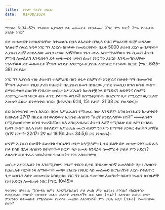 ```yaml
---
title:  የተለየ ዓይነት መሲህ
date:   01/08/2024
---
```


`ማርቆስ 6:34–52ን ያንብቡ። ኢየሱስና ደቀ መዛሙርቱ የተጋፈጡት ችግር ምን ነበር? ችግሩ የተፈታው እንዴት ነበር?`

ደቀ መዛሙርት ከተልዕኮአቸው ከተመለሱ በኋላ ለእረፍት በገሊላ ባህር ምዕራባዊ ዳርቻ ወዳለው ገለልተኛ ስፍራ ሄዱ። ነገር ግን እነርሱ ከቦታው ከመድረሳቸው በፊት 5000 ሕዝብ ደርሶ ጠበቃቸው። ኢየሱስ እረኛ እንደሌለው መንጋ ሆነው አገኛቸው። ቀኑን ሙሉ አስተማራቸው። ቀኑ ሲመሽ ሕዝቡ ምግብ ለመፈለግ እንዲበተን ደቀ መዛሙርት ሀሳብ ሰጡ፣ ነገር ግን እነርሱ እንዲመግቡአቸው ነገራቸው። ደቀ መዛሙርቱ ችግሩን እንዴት እንደሚፈቱ ያስቡ   እንደነበር የተነሳው ክርክር (ማር. 6፡35-38) ያሳያል።

ነገር ግን ኢየሱስ ብዙ ሕዝብን ተአምራዊ በሆነ ሁኔታ በአምስት እንጀራና በሁለት ዓሣ በመመገብ ችግሩን ፈታው። የዚህ ታሪክ ባህሪያት በኢየሱስ ዘመን በነበረው ታዋቂ የመሲህ ጽንሰ ሀሳብ ውስጥ ይጫወታሉ። ይጠበቅ የነበረው መሲሁ እሥራኤልን ከጠላቶቿ ነጻ በማድረግ ጽድቅንና ሰላምን እንደሚያመጣ ነበር። ብዙ ቁጥር ያላቸው ወንዶች በስሜቶቻቸው በበረሃማ ቦታ የሚደረግ ወታደራዊ አመጽን ይዘው ይንቀሳቀሱ ነበር። (ከዮሐንስ 6:14, 15፤ የሐዋ. 21:38 ጋር ያወዳድሩ)።

ይህ አስተሳሰብ ሙሴ ከእርሱ በኋላ እሥራኤልን የሚመራ ሰው እንዲሾም እግዚአብሔርን ከጠየቀበት ከዘሁልቁ 27፡17 በከፊል በተወሰደውና ኢየሱስ ሕዝቡን “እረኛ እንደሌላቸው በጎች” መመልከቱን በሚያመለክተው ሀሳብ ተጠናክሯል። ስለ እግዚአብሔር ሕዝብ እረኛ የሚገልጽ ይህ ሀረግ በብሉይ ኪዳን ውስጥ በሌላ ቦታ፣ በተለይም እሥራኤል መሪን ወይም ንጉሥን ከማጣት አንጻር ተጠቅሶ ይገኛል (ከ1ኛ ነገሥት 22፡17፤ 2ኛ ዜና 18፡16፤ ሕዝ. 34፡5,6 ጋር ያነጻጽሩ)።

ሆኖም ኢየሱስ በውሸት ይጠብቁ የነበሩትን ሁኔታ አላሟላም። ከዚህ ይልቅ ደቀ መዛሙርቱን ወደ ሌላ ቦታ ከላከ በኋላ ሕዝቡን በተናቸው። በሮም ላይ አመጽ እንዲነሳ ከመምራት ይልቅ ምን አደረገ? ለጸሎት ወደ ተራራ ሄደ።ሕዝቡ የጠበቁትን ነገር አላደረገም።

መሲሁ እሥራኤልን ነጻ እንደሚያወጣ ንጉሥ ተደርጎ ይታይ በነበረው ዝነኛ አመለካከት ቦታ፣ ሕዝቡን ከኃጢአት ባርነት ነጻ ለማውጣት መጣ። የእርሱ በባህር ላይ መራመድ በርግጠኝነት እርሱ የተፈጥሮ ጌታ መሆኑን ለደቀ መዛሙርቱ አሳይቷል። ነገር ግን እርሱ የመጣው ለመግዛት ሳይሆን ነፍሱን ለብዙዎች ቤዛ አድርጎ ለመስጠት ነበር (ማር. 10፡45)።

`ትንቢትን በትክክል ማስተዋል ለምን እንደሚያስፈልግ ይህ ታሪክ ምን ሊነግረን ይገባል? የክርስቶስን የመጀመሪያ ምጽዓት በተሳሳተ መልክ መረዳት አንዳንዶችን ወደ አደጋ (ጥፋት) እንዲገቡ ከመራ ደግም ምጽዓቱን በተመለከተ የሚከሰተው የተሳሳተ መረዳት ለአንዳንዶች ምን ያህል አደጋ (ጥፋት) ያመጣባቸው ይሆን?`